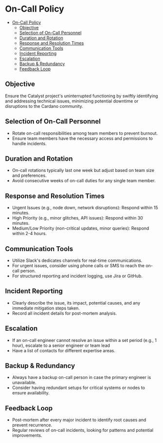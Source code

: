 # On-Call Policy

- [On-Call Policy](#on-call-policy)
  - [Objective](#objective)
  - [Selection of On-Call Personnel](#selection-of-on-call-personnel)
  - [Duration and Rotation](#duration-and-rotation)
  - [Response and Resolution Times](#response-and-resolution-times)
  - [Communication Tools](#communication-tools)
  - [Incident Reporting](#incident-reporting)
  - [Escalation](#escalation)
  - [Backup \& Redundancy](#backup--redundancy)
  - [Feedback Loop](#feedback-loop)

## Objective

Ensure the Catalyst project's uninterrupted functioning by swiftly identifying and addressing technical issues,
minimizing potential downtime or disruptions to the Cardano community.

## Selection of On-Call Personnel

- Rotate on-call responsibilities among team members to prevent burnout.
- Ensure team members have the necessary access and permissions to handle incidents.

## Duration and Rotation

- On-call rotations typically last one week but adjust based on team size and preferences.
- Avoid consecutive weeks of on-call duties for any single team member.

## Response and Resolution Times

- Urgent Issues (e.g., node down, network disruptions): Respond within 15 minutes.
- High Priority (e.g., minor glitches, API issues): Respond within 30 minutes.
- Medium/Low Priority (non-critical updates, minor queries): Respond within 2-4 hours.

##  Communication Tools

- Utilize Slack's dedicates channels for real-time communications.
- For urgent issues, consider using phone calls or SMS to reach the on-call person.
- For structured reporting and incident logging, use Jira or GitHub.

## Incident Reporting

- Clearly describe the issue, its impact, potential causes, and any immediate mitigation steps taken.
- Record all incident details for post-mortem analysis.

## Escalation

- If an on-call engineer cannot resolve an issue within a set period (e.g., 1 hour), escalate to a senior engineer or team lead
- Have a list of contacts for different expertise areas.

## Backup & Redundancy

- Always have a backup on-call person in case the primary engineer is unavailable.
- Consider having redundant setups for critical systems or nodes to ensure availability.

## Feedback Loop

- Post-mortem after every major incident to identify root causes and prevent recurrence.
- Regular reviews of on-call incidents, looking for patterns and potential improvements.
